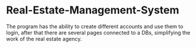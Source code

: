 # Real-Estate-Management-System
The program has the ability to create different accounts and use them to login, after that there are several pages connected to a DBs, simplifying the work of the real estate agency. 
